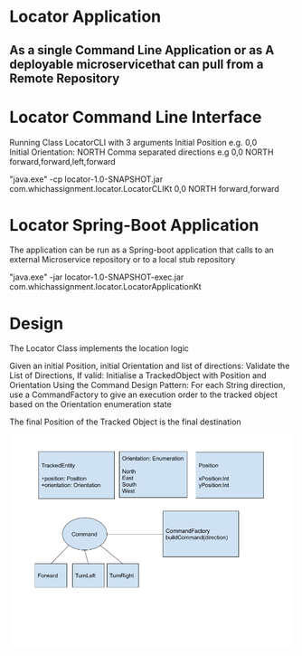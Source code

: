 # Locator Application

## As a single Command Line Application or as A deployable microservicethat can pull from a Remote Repository

# Locator Command Line Interface 

Running Class LocatorCLI with 3 arguments 
Initial Position e.g. 0,0  
Initial Orientation: NORTH
Comma separated directions
e.g 0,0 NORTH forward,forward,left,forward 

"java.exe"  -cp locator-1.0-SNAPSHOT.jar com.whichassignment.locator.LocatorCLIKt 0,0 NORTH forward,forward


# Locator Spring-Boot Application 

The application can be run as a Spring-boot application that calls to an external Microservice repository or to a local stub repository

"java.exe" -jar locator-1.0-SNAPSHOT-exec.jar com.whichassignment.locator.LocatorApplicationKt

# Design

The Locator Class implements the location logic

Given an initial Position, initial Orientation and list of directions:
    Validate the List of Directions,
    If valid:
        Initialise a TrackedObject with Position and Orientation
        Using the Command Design Pattern:
            For each String direction, use a CommandFactory to give an execution order to the tracked object based on the Orientation enumeration state
        
The final Position of the Tracked Object is the final destination

![image ](Design.png)
        
